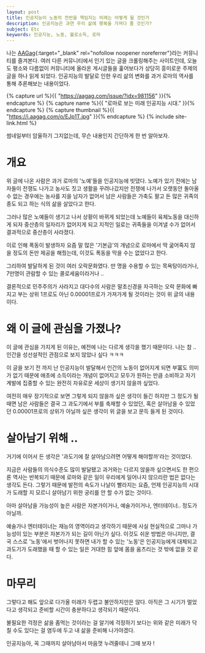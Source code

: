 ```yaml
---
layout: post
title: 인공지능이 노동의 전반을 책임지는 미래는 어떻게 될 것인가
description: 인공지능은 과연 우리 삶에 행복을 가져다 줄 것인가?
subject: Etc
keywords: 인공지능, 노동, 불로소득, 로마
---
```


나는 [AAGag](https://aagag.com/){:target="_blank" rel="nofollow noopener noreferrer"}라는 커뮤니티를 즐겨본다.
여러 다른 커뮤니티에서 인기 있는 글을 크롤링해주는 사이트인데,
오늘도 평소와 다름없이 커뮤니티에 올라온 게시글들을 훑어보다가
상당히 흥미로운 주제의 글을 하나 읽게 되었다.
인공지능의 발달로 인한 우리 삶의 변화를
과거 로마의 역사를 통해 추론해보는 내용이었다.

{% capture url %}{{ "https://aagag.com/issue/?idx=981156" }}{% endcapture %}
{% capture name %}{{ "로마로 보는 미래 인공지능 시대." }}{% endcapture %}
{% capture thumbnail %}{{ "https://i.aagag.com/o/EJp1T.jpg" }}{% endcapture %}
{% include site-link.html %}

썸네일부터 암울하기 그지없는데, 무슨 내용인지 간단하게 한 번 알아보자.

# 개요

위 글에 나온 사람은 과거 로마의 '노예'들을 인공지능에 빗댔다.
노예가 있기 전에는 남자들이 전쟁도 나가고 농사도 짓고 생활을 꾸려나갔지만
전쟁에 나가서 오랫동안 돌아올 수 없는 경우에는 농사를 지을 남자가 없어서
남은 사람들은 가축도 팔고 돈 많은 귀족의 종도 되고 하는 식의 삶을 살았다고 한다.

그러나 많은 노예들이 생기고 나서 상황이 바뀌게 되었는데
노예들이 육체노동을 대신하게 되자 중산층의 일자리가 없어지게 되고
지적인 일로는 귀족들을 이겨낼 수가 없어서 결과적으로 중산층이 사라졌다.

이로 인해 폭동이 발생하자 요즘 말 많은 '기본급'의 개념으로
로마에서 딱 굶어죽지 않을 정도의 돈만 제공을 해줬는데,
이것도 폭동을 막을 수는 없었다고 한다.

그리하여 발달하게 된 것이 여러 오락문화였다.
만 명을 수용할 수 있는 목욕탕이라거나, 7만명이 관람할 수 있는 콜로세움이라거나 ..

결론적으로 민주주의가 사라지고
대다수의 사람은 말초신경을 자극하는 오락 문화에 빠지고
부는 상위 1프로도 아닌 0.00001프로가 가져가게 될 것이라는 것이
위 글의 내용이다.

# 왜 이 글에 관심을 가졌나?

이 글에 관심을 가지게 된 이유는, 예전에 나는 다르게 생각을 했기 때문이다.
나는 참 .. 인간을 성선설적인 관점으로 보지 않았나 싶다 ㅋㅋㅋ

이 글을 보기 전 까지 난 인공지능이 발달해서 인간의 노동이 없어지게 되면
부富도 의미가 없기 때문에 애초에 소득이라는 개념이 없어지고
모두가 원하는 만큼 소비하고 자기계발에 집중할 수 있는 완전히 자유로운 세상이 생기지 않을까 싶었다.

여전히 매우 장기적으로 보면 그렇게 되지 않을까 싶은 생각이 들긴 하지만
그 정도가 될 때면 남은 사람들은 결국 그 과도기에서 부를 축재할 수 있었던, 혹은 살아남을 수 있었던
0.00001프로의 상위가 아닐까 싶은 생각이 위 글을 보고 문득 들게 된 것이다.

# 살아남기 위해 ..

거기에 이어서 든 생각은
'과도기에 잘 살아남으려면 어떻게 해야할까'라는 것이었다.

지금은 사람들의 의식수준도 많이 발달됐고 과거와는 다르지 않을까 싶으면서도
한 편으론 역사는 반복되기 때문에 로마와 같은 일이 우리에게 일어나지 않으리란 법은 없다는 생각도 든다.
그렇기 때문에 발전의 속도가 나날이 빨라지는 요즘, 언제 인공지능의 시대가 도래할 지 모르니
살아남기 위한 궁리를 안 할 수가 없는 것이다.

아마 살아남을 가능성이 높은 사람은 자본가이거나, 예술가이거나, 엔터테이너.. 정도가 아닐까.

예술가나 엔터테이너는 재능의 영역이라고 생각하기 때문에
사실 현실적으로 그마나 가능성이 있는 부분은 자본가가 되는 길이 아닌가 싶다.
이것도 쉬운 방법은 아니지만,
결국 스스로 '노동'에서 벗어나지 못하면
내가 할 수 있는 '노동'은 인공지능에게 대체되고
과도기가 도래했을 때 할 수 있는 일은 거대한 힘 앞에 몸을 움츠리는 것 밖에 없을 것 같다.

# 마무리

그렇다고 해도 앞으로 다가올 미래가 두렵고 불안하지만은 않다.
아직은 그 시기가 멀었다고 생각되고 준비할 시간이 충분하다고 생각되기 때문이다.

불필요한 걱정은 삶을 좀먹는 것이라는 걸 알기에
걱정하기 보다는 위와 같은 미래가 닥칠 수도 있다는 걸 염두에 두고
내 삶을 준비해 나가야겠다.

인공지능아, 꼭 그때까지 살아남아서 마음껏 누려줄테니
그때 보자 !
